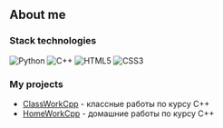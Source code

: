 ## About me
### Stack technologies
![Python](https://img.shields.io/badge/python-3670A0?style=for-the-badge&logo=python&logoColor=ffdd54)
![C++](https://img.shields.io/badge/c++-%2300599C.svg?style=for-the-badge&logo=c%2B%2B&logoColor=white)
![HTML5](https://img.shields.io/badge/html5-%23E34F26.svg?style=for-the-badge&logo=html5&logoColor=white)
![CSS3](https://img.shields.io/badge/css3-%231572B6.svg?style=for-the-badge&logo=css3&logoColor=white)

### My projects
- [ClassWorkCpp](https://github.com/sark234/ClassWorkCpp) - классные работы по курсу C++
- [HomeWorkCpp](https://github.com/sark234/HomeWorkCpp) - домашние работы по курсу C++
